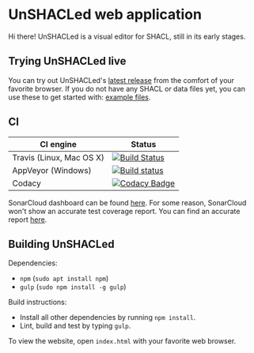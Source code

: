 # UnSHACLed web application

Hi there! UnSHACLed is a visual editor for SHACL, still in its early stages.

## Trying UnSHACLed live

You can try out UnSHACLed's [latest release](http://193.190.127.184:8800) from the comfort of your favorite browser. If you do not have any SHACL or data files yet, you can use these to get started with: [example files](https://github.com/dubious-developments/documents/blob/master/demo_files.zip). 

## CI

CI engine        | Status
---------------- | ------
Travis (Linux, Mac OS X) | [![Build Status](https://travis-ci.org/dubious-developments/UnSHACLed.svg?branch=master)](https://travis-ci.org/dubious-developments/UnSHACLed)
AppVeyor (Windows) | [![Build status](https://ci.appveyor.com/api/projects/status/9jhin9m8rocfm0p4/branch/master?svg=true)](https://ci.appveyor.com/project/jonathanvdc/unshacled)
Codacy | [![Codacy Badge](https://api.codacy.com/project/badge/Grade/5cde9768428f421b94abbb9b36962959)](https://app.codacy.com/app/jonathanvdc/UnSHACLed?utm_source=github.com&utm_medium=referral&utm_content=dubious-developments/UnSHACLed&utm_campaign=badger)

SonarCloud dashboard can be found [here](https://sonarcloud.io/dashboard?id=org.dubious-developments.unshacled). For some reason, SonarCloud won't show an accurate test coverage report. You can find an accurate report [here](http://193.190.127.184:8800/coverage/index.html).

## Building UnSHACLed

Dependencies:

  * `npm` (`sudo apt install npm`)
  * `gulp` (`sudo npm install -g gulp`)


Build instructions:

  * Install all other dependencies by running `npm install`.
  * Lint, build and test by typing `gulp`.

To view the website, open `index.html` with your favorite web browser.

 
